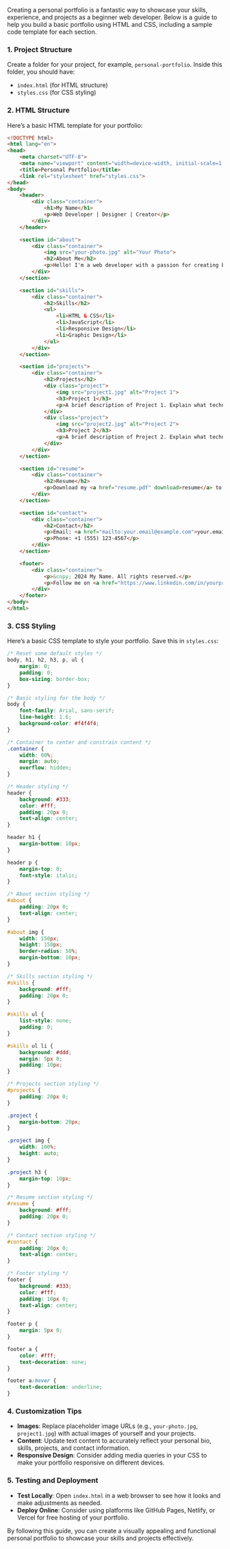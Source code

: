 Creating a personal portfolio is a fantastic way to showcase your skills, experience, and projects as a beginner web developer. Below is a guide to help you build a basic portfolio using HTML and CSS, including a sample code template for each section. 

### **1. Project Structure**

Create a folder for your project, for example, `personal-portfolio`. Inside this folder, you should have:

- `index.html` (for HTML structure)
- `styles.css` (for CSS styling)

### **2. HTML Structure**

Here’s a basic HTML template for your portfolio:

```html
<!DOCTYPE html>
<html lang="en">
<head>
    <meta charset="UTF-8">
    <meta name="viewport" content="width=device-width, initial-scale=1.0">
    <title>Personal Portfolio</title>
    <link rel="stylesheet" href="styles.css">
</head>
<body>
    <header>
        <div class="container">
            <h1>My Name</h1>
            <p>Web Developer | Designer | Creator</p>
        </div>
    </header>

    <section id="about">
        <div class="container">
            <img src="your-photo.jpg" alt="Your Photo">
            <h2>About Me</h2>
            <p>Hello! I'm a web developer with a passion for creating beautiful and functional websites. With experience in HTML, CSS, and JavaScript, I build user-friendly and responsive designs.</p>
        </div>
    </section>

    <section id="skills">
        <div class="container">
            <h2>Skills</h2>
            <ul>
                <li>HTML & CSS</li>
                <li>JavaScript</li>
                <li>Responsive Design</li>
                <li>Graphic Design</li>
            </ul>
        </div>
    </section>

    <section id="projects">
        <div class="container">
            <h2>Projects</h2>
            <div class="project">
                <img src="project1.jpg" alt="Project 1">
                <h3>Project 1</h3>
                <p>A brief description of Project 1. Explain what technologies were used and the goals of the project.</p>
            </div>
            <div class="project">
                <img src="project2.jpg" alt="Project 2">
                <h3>Project 2</h3>
                <p>A brief description of Project 2. Explain what technologies were used and the goals of the project.</p>
            </div>
        </div>
    </section>

    <section id="resume">
        <div class="container">
            <h2>Resume</h2>
            <p>Download my <a href="resume.pdf" download>resume</a> to learn more about my experience and skills.</p>
        </div>
    </section>

    <section id="contact">
        <div class="container">
            <h2>Contact</h2>
            <p>Email: <a href="mailto:your.email@example.com">your.email@example.com</a></p>
            <p>Phone: +1 (555) 123-4567</p>
        </div>
    </section>

    <footer>
        <div class="container">
            <p>&copy; 2024 My Name. All rights reserved.</p>
            <p>Follow me on <a href="https://www.linkedin.com/in/yourprofile" target="_blank">LinkedIn</a></p>
        </div>
    </footer>
</body>
</html>
```

### **3. CSS Styling**

Here’s a basic CSS template to style your portfolio. Save this in `styles.css`:

```css
/* Reset some default styles */
body, h1, h2, h3, p, ul {
    margin: 0;
    padding: 0;
    box-sizing: border-box;
}

/* Basic styling for the body */
body {
    font-family: Arial, sans-serif;
    line-height: 1.6;
    background-color: #f4f4f4;
}

/* Container to center and constrain content */
.container {
    width: 80%;
    margin: auto;
    overflow: hidden;
}

/* Header styling */
header {
    background: #333;
    color: #fff;
    padding: 20px 0;
    text-align: center;
}

header h1 {
    margin-bottom: 10px;
}

header p {
    margin-top: 0;
    font-style: italic;
}

/* About section styling */
#about {
    padding: 20px 0;
    text-align: center;
}

#about img {
    width: 150px;
    height: 150px;
    border-radius: 50%;
    margin-bottom: 10px;
}

/* Skills section styling */
#skills {
    background: #fff;
    padding: 20px 0;
}

#skills ul {
    list-style: none;
    padding: 0;
}

#skills ul li {
    background: #ddd;
    margin: 5px 0;
    padding: 10px;
}

/* Projects section styling */
#projects {
    padding: 20px 0;
}

.project {
    margin-bottom: 20px;
}

.project img {
    width: 100%;
    height: auto;
}

.project h3 {
    margin-top: 10px;
}

/* Resume section styling */
#resume {
    background: #fff;
    padding: 20px 0;
}

/* Contact section styling */
#contact {
    padding: 20px 0;
    text-align: center;
}

/* Footer styling */
footer {
    background: #333;
    color: #fff;
    padding: 10px 0;
    text-align: center;
}

footer p {
    margin: 5px 0;
}

footer a {
    color: #fff;
    text-decoration: none;
}

footer a:hover {
    text-decoration: underline;
}
```

### **4. Customization Tips**

- **Images**: Replace placeholder image URLs (e.g., `your-photo.jpg`, `project1.jpg`) with actual images of yourself and your projects.
- **Content**: Update text content to accurately reflect your personal bio, skills, projects, and contact information.
- **Responsive Design**: Consider adding media queries in your CSS to make your portfolio responsive on different devices.

### **5. Testing and Deployment**

- **Test Locally**: Open `index.html` in a web browser to see how it looks and make adjustments as needed.
- **Deploy Online**: Consider using platforms like GitHub Pages, Netlify, or Vercel for free hosting of your portfolio.

By following this guide, you can create a visually appealing and functional personal portfolio to showcase your skills and projects effectively.
